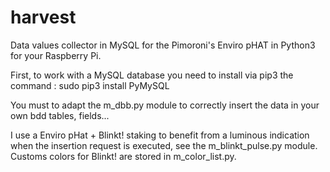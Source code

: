 # harvest
Data values collector in MySQL for the Pimoroni's Enviro pHAT in Python3 for your Raspberry Pi.

First, to work with a MySQL database you need to install via pip3 the command : 
  sudo pip3 install PyMySQL

You must to adapt the m_dbb.py module to correctly insert the data in your own bdd tables, fields...

I use a Enviro pHat + Blinkt! staking to benefit from a luminous indication when the insertion request is executed, see the m_blinkt_pulse.py module.
Customs colors for Blinkt! are stored in m_color_list.py.
